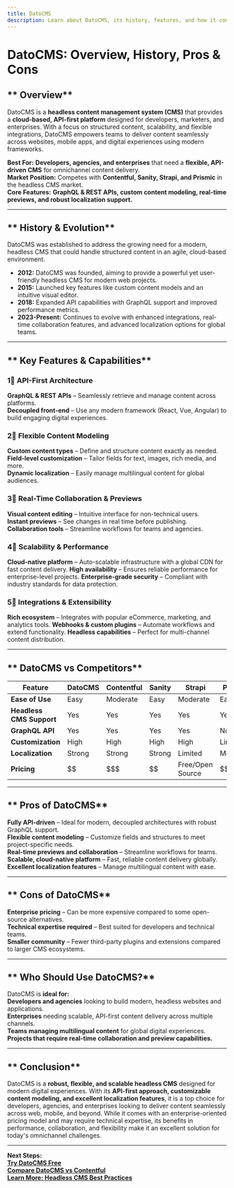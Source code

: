```yaml
---
title: DatoCMS  
description: Learn about DatoCMS, its history, features, and how it compares to other headless CMS platforms.
---
```


# **DatoCMS: Overview, History, Pros & Cons**

## ** Overview**  
DatoCMS is a **headless content management system (CMS)** that provides a **cloud-based, API-first platform** designed for developers, marketers, and enterprises. With a focus on structured content, scalability, and flexible integrations, DatoCMS empowers teams to deliver content seamlessly across websites, mobile apps, and digital experiences using modern frameworks.

 **Best For:** **Developers, agencies, and enterprises** that need a **flexible, API-driven CMS** for omnichannel content delivery.  
 **Market Position:** Competes with **Contentful, Sanity, Strapi, and Prismic** in the headless CMS market.  
 **Core Features:** **GraphQL & REST APIs, custom content modeling, real-time previews, and robust localization support.**

---

## ** History & Evolution**  
DatoCMS was established to address the growing need for a modern, headless CMS that could handle structured content in an agile, cloud-based environment.

- **2012:** DatoCMS was founded, aiming to provide a powerful yet user-friendly headless CMS for modern web projects.
- **2015:** Launched key features like custom content models and an intuitive visual editor.
- **2018:** Expanded API capabilities with GraphQL support and improved performance metrics.
- **2023-Present:** Continues to evolve with enhanced integrations, real-time collaboration features, and advanced localization options for global teams.

---

## ** Key Features & Capabilities**

### **1⃣ API-First Architecture**  
 **GraphQL & REST APIs** – Seamlessly retrieve and manage content across platforms.  
 **Decoupled front-end** – Use any modern framework (React, Vue, Angular) to build engaging digital experiences.

### **2⃣ Flexible Content Modeling**  
 **Custom content types** – Define and structure content exactly as needed.  
 **Field-level customization** – Tailor fields for text, images, rich media, and more.  
 **Dynamic localization** – Easily manage multilingual content for global audiences.

### **3⃣ Real-Time Collaboration & Previews**  
 **Visual content editing** – Intuitive interface for non-technical users.  
 **Instant previews** – See changes in real time before publishing.
 **Collaboration tools** – Streamline workflows for teams and agencies.

### **4⃣ Scalability & Performance**  
 **Cloud-native platform** – Auto-scalable infrastructure with a global CDN for fast content delivery.
 **High availability** – Ensures reliable performance for enterprise-level projects.
 **Enterprise-grade security** – Compliant with industry standards for data protection.

### **5⃣ Integrations & Extensibility**  
 **Rich ecosystem** – Integrates with popular eCommerce, marketing, and analytics tools.
 **Webhooks & custom plugins** – Automate workflows and extend functionality.
 **Headless capabilities** – Perfect for multi-channel content distribution.

---

## ** DatoCMS vs Competitors**

| Feature                  | DatoCMS    | Contentful | Sanity    | Strapi      | Prismic    |
|--------------------------|------------|------------|-----------|-------------|------------|
| **Ease of Use**          |  Easy    |  Moderate |  Easy   |  Moderate  |  Easy    |
| **Headless CMS Support** |  Yes     |  Yes     |  Yes    |  Yes      |  Yes     |
| **GraphQL API**          |  Yes     |  Yes     |  Yes    |  Yes      |  No      |
| **Customization**        |  High    |  High    |  High   |  High     |  Limited |
| **Localization**         |  Strong  |  Strong  |  Strong |  Limited  |  Moderate|
| **Pricing**              | $$         | $$$        | $$        | Free/Open Source | $$    |

---

## ** Pros of DatoCMS**  
 **Fully API-driven** – Ideal for modern, decoupled architectures with robust GraphQL support.  
 **Flexible content modeling** – Customize fields and structures to meet project-specific needs.  
 **Real-time previews and collaboration** – Streamline workflows for teams.  
 **Scalable, cloud-native platform** – Fast, reliable content delivery globally.  
 **Excellent localization features** – Manage multilingual content with ease.

---

## ** Cons of DatoCMS**  
 **Enterprise pricing** – Can be more expensive compared to some open-source alternatives.  
 **Technical expertise required** – Best suited for developers and technical teams.  
 **Smaller community** – Fewer third-party plugins and extensions compared to larger CMS ecosystems.
  
---

## ** Who Should Use DatoCMS?**  
DatoCMS is **ideal for:**  
 **Developers and agencies** looking to build modern, headless websites and applications.  
 **Enterprises** needing scalable, API-first content delivery across multiple channels.  
 **Teams managing multilingual content** for global digital experiences.  
 **Projects that require real-time collaboration and preview capabilities.**

---

## ** Conclusion**  
DatoCMS is a **robust, flexible, and scalable headless CMS** designed for modern digital experiences. With its **API-first approach, customizable content modeling, and excellent localization features**, it is a top choice for developers, agencies, and enterprises looking to deliver content seamlessly across web, mobile, and beyond. While it comes with an enterprise-oriented pricing model and may require technical expertise, its benefits in performance, collaboration, and flexibility make it an excellent solution for today's omnichannel challenges.

---

 **Next Steps:**  
 **[Try DatoCMS Free](https://www.datocms.com/)**  
 **[Compare DatoCMS vs Contentful](#)**  
 **[Learn More: Headless CMS Best Practices](#)**
